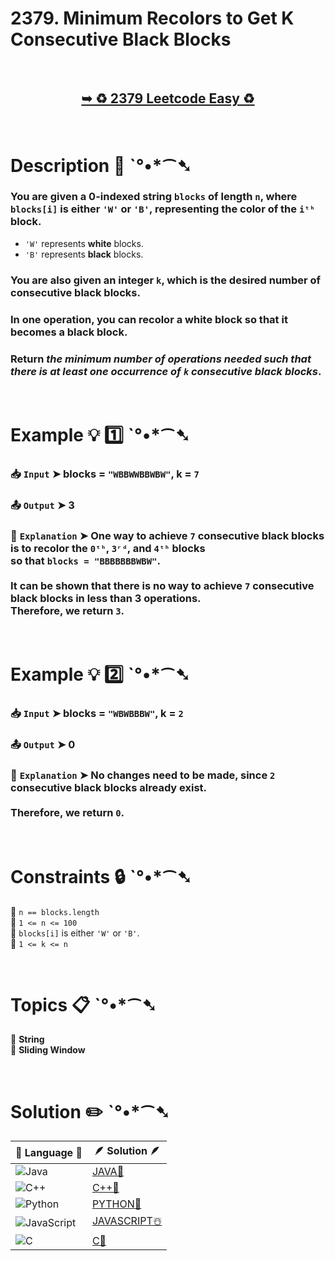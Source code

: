 # 2379. Minimum Recolors to Get K Consecutive Black Blocks

</br>

<h2 align="center"> 

<a href="https://leetcode.com/problems/minimum-recolors-to-get-k-consecutive-black-blocks/description/?envType=daily-question&envId=2025-03-08"><strong>➥ ♻️ 2379 Leetcode Easy ♻️ </strong></a>
</h2>

</br>

# Description 📜 ˋ°•*⁀➷

### You are given a **0-indexed** string `blocks` of length `n`, where `blocks[i]` is either `'W'` or `'B'`, representing the color of the `iᵗʰ` block.  

- `'W'` represents **white** blocks.  
- `'B'` represents **black** blocks.

### You are also given an integer `k`, which is the **desired number of consecutive black blocks**.

### **In one operation**, you can recolor a **white block** so that it becomes a **black block**.

### Return *the minimum number of operations needed such that there is at least one occurrence of `k` consecutive black blocks*.

</br>

# Example 💡 1️⃣ ˋ°•*⁀➷

  ### 📥 `Input`  ➤ blocks = `"WBBWWBBWBW"`, k = `7`

  ### 📤 `Output`  ➤ 3

  ### 🔦 `Explanation`  ➤ One way to achieve `7` consecutive black blocks is to recolor the `0ᵗʰ`, `3ʳᵈ`, and `4ᵗʰ` blocks  </br>so that `blocks = "BBBBBBBWBW"`.  </br></br>It can be shown that there is **no way** to achieve `7` consecutive black blocks in **less than 3 operations**.  </br>Therefore, we return `3`.

</br>

# Example 💡 2️⃣ ˋ°•*⁀➷

  ### 📥 `Input` ➤ blocks = `"WBWBBBW"`, k = `2`

  ### 📤 `Output`  ➤ 0

  ### 🔦 `Explanation` ➤  No changes need to be made, since `2` consecutive black blocks already exist.  </br></br>Therefore, we return `0`.

</br>

# Constraints 🔒 ˋ°•*⁀➷

🔹 `n == blocks.length` </br>
🔹 `1 <= n <= 100` </br>
🔹 `blocks[i]` is either `'W'` or `'B'`. </br>
🔹 `1 <= k <= n` </br>

</br>

# Topics 📋 ˋ°•*⁀➷

🔸 **String**  </br>
🔸 **Sliding Window**  </br>

</br>

# Solution ✏️ ˋ°•*⁀➷

| 📒 Language 📒  | 🪶 Solution 🪶 |
| ------------- | ------------- |
|  ![Java](https://img.shields.io/badge/java-%23ED8B00.svg?style=for-the-badge&logo=openjdk&logoColor=white)  | [JAVA🍁](https://github.com/Prakhar-002/LEETCODE/blob/main/%F0%9F%8D%84%20Daily%20Challenge%202025%20%F0%9F%8D%B3/%F0%9F%94%AC%20Examine%20Thoroughly%20%F0%9F%A7%AC/03%20Mar%20%F0%9F%8C%BC/08%20-%2003%20-%202025%20---%202379.%20Minimum%20Recolors%20to%20Get%20K%20Consecutive%20Black%20Blocks%20%E2%98%83%EF%B8%8F%20%F0%9F%8D%81%20%F0%9F%8D%B0%20%F0%9F%8E%B2%20%F0%9F%92%96/%F0%9F%8D%81JAVA%20-%202379.%20Minimum%20Recolors%20to%20Get%20K%20Consecutive%20B.java) |
|  ![C++](https://img.shields.io/badge/c++-%2300599C.svg?style=for-the-badge&logo=c%2B%2B&logoColor=white)  | [C++🎲](https://github.com/Prakhar-002/LEETCODE/blob/main/%F0%9F%8D%84%20Daily%20Challenge%202025%20%F0%9F%8D%B3/%F0%9F%94%AC%20Examine%20Thoroughly%20%F0%9F%A7%AC/03%20Mar%20%F0%9F%8C%BC/08%20-%2003%20-%202025%20---%202379.%20Minimum%20Recolors%20to%20Get%20K%20Consecutive%20Black%20Blocks%20%E2%98%83%EF%B8%8F%20%F0%9F%8D%81%20%F0%9F%8D%B0%20%F0%9F%8E%B2%20%F0%9F%92%96/%F0%9F%8E%B2CPP%20-%202379.%20Minimum%20Recolors%20to%20Get%20K%20Consecutive%20Bla.cpp)  |
|  ![Python](https://img.shields.io/badge/python-3670A0?style=for-the-badge&logo=python&logoColor=ffdd54)    | [PYTHON🍰](https://github.com/Prakhar-002/LEETCODE/blob/main/%F0%9F%8D%84%20Daily%20Challenge%202025%20%F0%9F%8D%B3/%F0%9F%94%AC%20Examine%20Thoroughly%20%F0%9F%A7%AC/03%20Mar%20%F0%9F%8C%BC/08%20-%2003%20-%202025%20---%202379.%20Minimum%20Recolors%20to%20Get%20K%20Consecutive%20Black%20Blocks%20%E2%98%83%EF%B8%8F%20%F0%9F%8D%81%20%F0%9F%8D%B0%20%F0%9F%8E%B2%20%F0%9F%92%96/%F0%9F%8D%B0PYTHON%20-%202379.%20Minimum%20Recolors%20to%20Get%20K%20Consecutive%20B.py) |
| ![JavaScript](https://img.shields.io/badge/javascript-%23323330.svg?style=for-the-badge&logo=javascript&logoColor=%23F7DF1E)   | [JAVASCRIPT☃️](https://github.com/Prakhar-002/LEETCODE/blob/main/%F0%9F%8D%84%20Daily%20Challenge%202025%20%F0%9F%8D%B3/%F0%9F%94%AC%20Examine%20Thoroughly%20%F0%9F%A7%AC/03%20Mar%20%F0%9F%8C%BC/08%20-%2003%20-%202025%20---%202379.%20Minimum%20Recolors%20to%20Get%20K%20Consecutive%20Black%20Blocks%20%E2%98%83%EF%B8%8F%20%F0%9F%8D%81%20%F0%9F%8D%B0%20%F0%9F%8E%B2%20%F0%9F%92%96/%E2%98%83%EF%B8%8FJAVASCRIPT%20-%202379.%20Minimum%20Recolors%20to%20Get%20K%20Consecuti.js) |
|   ![C](https://img.shields.io/badge/c-%2300599C.svg?style=for-the-badge&logo=c&logoColor=white)   | [C💖](https://github.com/Prakhar-002/LEETCODE/blob/main/%F0%9F%8D%84%20Daily%20Challenge%202025%20%F0%9F%8D%B3/%F0%9F%94%AC%20Examine%20Thoroughly%20%F0%9F%A7%AC/03%20Mar%20%F0%9F%8C%BC/08%20-%2003%20-%202025%20---%202379.%20Minimum%20Recolors%20to%20Get%20K%20Consecutive%20Black%20Blocks%20%E2%98%83%EF%B8%8F%20%F0%9F%8D%81%20%F0%9F%8D%B0%20%F0%9F%8E%B2%20%F0%9F%92%96/%F0%9F%92%96C%20-%202379.%20Minimum%20Recolors%20to%20Get%20K%20Consecutive%20Black%20B.c)  |

